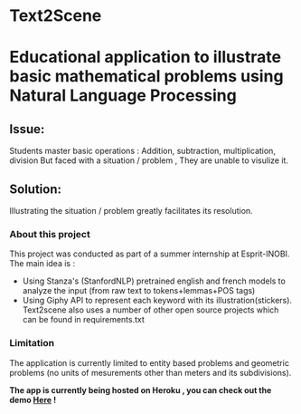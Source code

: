# Text2Scene
# Educational application to illustrate basic mathematical problems using Natural Language Processing

## Issue:
Students master basic operations :
Addition, subtraction, multiplication, division 
But faced with a situation / problem , They are unable to visulize it.
## Solution:
Illustrating the situation / problem greatly facilitates its resolution.

### About this project 
This project was conducted as part of a summer internship at Esprit-INOBI.
The main idea is :
*  Using Stanza's (StanfordNLP) pretrained english and french models to analyze the input (from raw text to tokens+lemmas+POS tags)
*  Using Giphy API to represent each keyword with its illustration(stickers).
Text2scene also uses a number of other open source projects  which can be found in requirements.txt
### Limitation
The application is currently limited to entity based problems and geometric problems (no units of mesurements other than meters and its subdivisions).

**The app is currently being hosted on Heroku , you can check out the demo [Here] !**

[Here]: <https://text2scene.herokuapp.com/>
